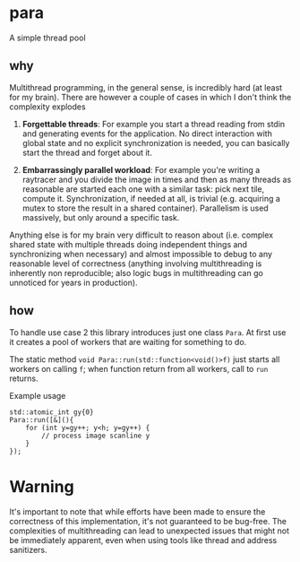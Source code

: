 # para
A simple thread pool

## why

Multithread programming, in the general sense, is incredibly hard (at least for my brain).
There are however a couple of cases in which I don't think the complexity explodes

1. **Forgettable threads**:
   For example you start a thread reading from stdin and generating events for the application.
   No direct interaction with global state and no explicit synchronization is needed, you can
   basically start the thread and forget about it.

2. **Embarrassingly parallel workload**:
   For example you're writing a raytracer and you divide the image in times and then as many
   threads as reasonable are started each one with a similar task: pick next tile, compute it.
   Synchronization, if needed at all, is trivial (e.g. acquiring a mutex to store the result
   in a shared container). Parallelism is used massively, but only around a specific task.

Anything else is for my brain very difficult to reason about (i.e. complex shared state with
multiple threads doing independent things and synchronizing when necessary) and almost impossible
to debug to any reasonable level of correctness (anything involving multithreading is inherently
non reproducible; also logic bugs in multithreading can go unnoticed for years in production).

## how

To handle use case 2 this library introduces just one class `Para`. At first use it creates
a pool of workers that are waiting for something to do.

The static method `void Para::run(std::function<void()>f)` just starts all workers on calling `f`;
when function return from all workers, call to `run` returns.

Example usage

    std::atomic_int gy{0}
    Para::run([&](){
        for (int y=gy++; y<h; y=gy++) {
            // process image scanline y
        }
    });

# Warning

It's important to note that while efforts have been made to ensure the correctness of this
implementation, it's not guaranteed to be bug-free. The complexities of multithreading can
lead to unexpected issues that might not be immediately apparent, even when using tools like
thread and address sanitizers.
